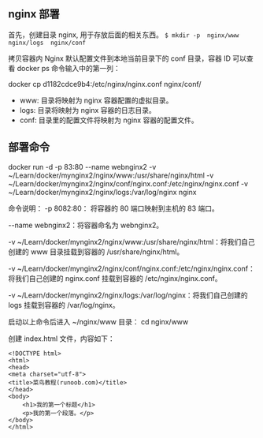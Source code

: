 ## nginx 部署
首先，创建目录 nginx, 用于存放后面的相关东西。
`$ mkdir -p  nginx/www  nginx/logs  nginx/conf`

拷贝容器内 Nginx 默认配置文件到本地当前目录下的 conf 目录，容器 ID 可以查看 docker ps 命令输入中的第一列：

docker cp d1182cdce9b4:/etc/nginx/nginx.conf  nginx/conf/

- www: 目录将映射为 nginx 容器配置的虚拟目录。
- logs: 目录将映射为 nginx 容器的日志目录。
- conf: 目录里的配置文件将映射为 nginx 容器的配置文件。


## 部署命令
docker run -d -p 83:80 --name webnginx2 -v ~/Learn/docker/mynginx2/nginx/www:/usr/share/nginx/html -v ~/Learn/docker/mynginx2/nginx/conf/nginx.conf:/etc/nginx/nginx.conf -v ~/Learn/docker/mynginx2/nginx/logs:/var/log/nginx nginx

命令说明：
-p 8082:80： 将容器的 80 端口映射到主机的 83 端口。

--name webnginx2：将容器命名为 webnginx2。

-v ~/Learn/docker/mynginx2/nginx/www:/usr/share/nginx/html：将我们自己创建的 www 目录挂载到容器的 /usr/share/nginx/html。

-v ~/Learn/docker/mynginx2/nginx/conf/nginx.conf:/etc/nginx/nginx.conf：将我们自己创建的 nginx.conf 挂载到容器的 /etc/nginx/nginx.conf。

-v ~/Learn/docker/mynginx2/nginx/logs:/var/log/nginx：将我们自己创建的 logs 挂载到容器的 /var/log/nginx。


启动以上命令后进入 ~/nginx/www 目录：
cd nginx/www

创建 index.html 文件，内容如下：
```
<!DOCTYPE html>
<html>
<head>
<meta charset="utf-8">
<title>菜鸟教程(runoob.com)</title>
</head>
<body>
    <h1>我的第一个标题</h1>
    <p>我的第一个段落。</p>
</body>
</html>
```






